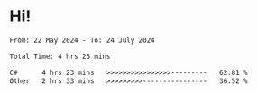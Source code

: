 # Hi!

<!--START_SECTION:waka-->

```txt
From: 22 May 2024 - To: 24 July 2024

Total Time: 4 hrs 26 mins

C#      4 hrs 23 mins   >>>>>>>>>>>>>>>>---------   62.81 %
Other   2 hrs 33 mins   >>>>>>>>>----------------   36.52 %
```

<!--END_SECTION:waka-->

